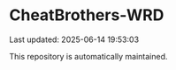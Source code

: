 # CheatBrothers-WRD

Last updated: 2025-06-14 19:53:03

This repository is automatically maintained.
